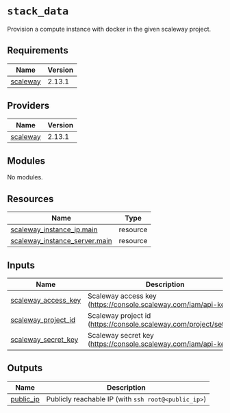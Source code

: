 # `stack_data`

Provision a compute instance with docker in the given scaleway project.

<!-- BEGIN_TF_DOCS -->
## Requirements

| Name | Version |
|------|---------|
| <a name="requirement_scaleway"></a> [scaleway](#requirement\_scaleway) | 2.13.1 |

## Providers

| Name | Version |
|------|---------|
| <a name="provider_scaleway"></a> [scaleway](#provider\_scaleway) | 2.13.1 |

## Modules

No modules.

## Resources

| Name | Type |
|------|------|
| [scaleway_instance_ip.main](https://registry.terraform.io/providers/scaleway/scaleway/2.13.1/docs/resources/instance_ip) | resource |
| [scaleway_instance_server.main](https://registry.terraform.io/providers/scaleway/scaleway/2.13.1/docs/resources/instance_server) | resource |

## Inputs

| Name | Description | Type | Default | Required |
|------|-------------|------|---------|:--------:|
| <a name="input_scaleway_access_key"></a> [scaleway\_access\_key](#input\_scaleway\_access\_key) | Scaleway access key (https://console.scaleway.com/iam/api-keys) | `string` | n/a | yes |
| <a name="input_scaleway_project_id"></a> [scaleway\_project\_id](#input\_scaleway\_project\_id) | Scaleway project id (https://console.scaleway.com/project/settings) | `string` | n/a | yes |
| <a name="input_scaleway_secret_key"></a> [scaleway\_secret\_key](#input\_scaleway\_secret\_key) | Scaleway secret key (https://console.scaleway.com/iam/api-keys) | `string` | n/a | yes |

## Outputs

| Name | Description |
|------|-------------|
| <a name="output_public_ip"></a> [public\_ip](#output\_public\_ip) | Publicly reachable IP (with `ssh root@<public_ip>`) |
<!-- END_TF_DOCS -->
